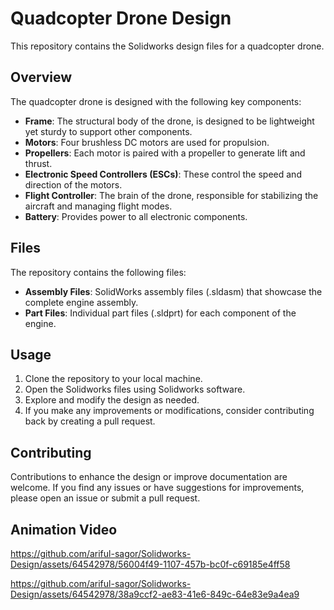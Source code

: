 # Quadcopter Drone Design

This repository contains the Solidworks design files for a quadcopter drone.

## Overview

The quadcopter drone is designed with the following key components:

- **Frame**: The structural body of the drone, is designed to be lightweight yet sturdy to support other components.
- **Motors**: Four brushless DC motors are used for propulsion.
- **Propellers**: Each motor is paired with a propeller to generate lift and thrust.
- **Electronic Speed Controllers (ESCs)**: These control the speed and direction of the motors.
- **Flight Controller**: The brain of the drone, responsible for stabilizing the aircraft and managing flight modes.
- **Battery**: Provides power to all electronic components.

## Files

The repository contains the following files:

- **Assembly Files**: SolidWorks assembly files (.sldasm) that showcase the complete engine assembly.
- **Part Files**: Individual part files (.sldprt) for each component of the engine.

## Usage

1. Clone the repository to your local machine.
2. Open the Solidworks files using Solidworks software.
3. Explore and modify the design as needed.
4. If you make any improvements or modifications, consider contributing back by creating a pull request.

## Contributing

Contributions to enhance the design or improve documentation are welcome. If you find any issues or have suggestions for improvements, please open an issue or submit a pull request.

## Animation Video

https://github.com/ariful-sagor/Solidworks-Design/assets/64542978/56004f49-1107-457b-bc0f-c69185e4ff58

https://github.com/ariful-sagor/Solidworks-Design/assets/64542978/38a9ccf2-ae83-41e6-849c-64e83e9a4ea9





